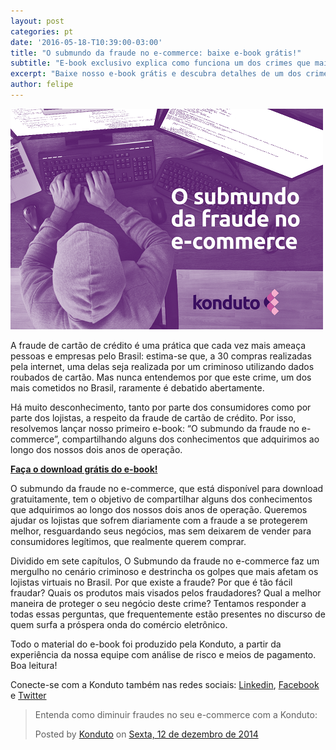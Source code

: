 ```yaml
---
layout: post
categories: pt
date: '2016-05-18-T10:39:00-03:00'
title: "O submundo da fraude no e-commerce: baixe e-book grátis!"
subtitle: "E-book exclusivo explica como funciona um dos crimes que mais ameaça as lojas virtuais no Brasil e no mundo"
excerpt: "Baixe nosso e-book grátis e descubra detalhes de um dos crimes que mais ameaça as lojas virtuais no Brasil e no mundo"
author: felipe
---
```


![submundo](/images/160518-submundo.png)

A fraude de cartão de crédito é uma prática que cada vez mais ameaça pessoas e empresas pelo Brasil: estima-se que, a 30 compras realizadas pela internet, uma delas seja realizada por um criminoso utilizando dados roubados de cartão. Mas nunca entendemos por que este crime, um dos mais cometidos no Brasil, raramente é debatido abertamente. 

Há muito desconhecimento, tanto por parte dos consumidores como por parte dos lojistas, a respeito da fraude de cartão de crédito. Por isso, resolvemos lançar nosso primeiro e-book: “O submundo da fraude no e-commerce”, compartilhando alguns dos conhecimentos que adquirimos ao longo dos nossos dois anos de operação. 

**[Faça o download grátis do e-book!](ebooks.konduto.com/submundo-da-fraude?utm_source=konduto&utm_medium=blog&utm_campaign=release)**

O submundo da fraude no e-commerce, que está disponível para download gratuitamente, tem o objetivo de compartilhar alguns dos conhecimentos que adquirimos ao longo dos nossos dois anos de operação. Queremos ajudar os lojistas que sofrem diariamente com a fraude a se protegerem melhor, resguardando seus negócios, mas sem deixarem de vender para consumidores legítimos, que realmente querem comprar. 

Dividido em sete capítulos, O Submundo da fraude no e-commerce faz um mergulho no cenário criminoso e destrincha os golpes que mais afetam os lojistas virtuais no Brasil. Por que existe a fraude? Por que é tão fácil fraudar? Quais os produtos mais visados pelos fraudadores? Qual a melhor maneira de proteger o seu negócio deste crime? Tentamos responder a todas essas perguntas, que frequentemente estão presentes no discurso de quem surfa a próspera onda do comércio eletrônico. 

Todo o material do e-book foi produzido pela Konduto, a partir da experiência da nossa equipe com análise de risco e meios de pagamento. Boa leitura! 

Conecte-se com a Konduto também nas redes sociais: [Linkedin](https://www.linkedin.com/company/konduto), [Facebook](https://www.facebook.com/konduto) e [Twitter](https://twitter.com/KondutoBR)  

<div id="fb-root"></div><script>(function(d, s, id) {  var js, fjs = d.getElementsByTagName(s)[0];  if (d.getElementById(id)) return;  js = d.createElement(s); js.id = id;  js.src = "//connect.facebook.net/pt_BR/sdk.js#xfbml=1&version=v2.3";  fjs.parentNode.insertBefore(js, fjs);}(document, 'script', 'facebook-jssdk'));</script><div class="fb-post" data-href="https://www.facebook.com/konduto/videos/613187352119217/" data-width="650"><div class="fb-xfbml-parse-ignore"><blockquote cite="https://www.facebook.com/konduto/videos/613187352119217/"><p>Entenda como diminuir fraudes no seu e-commerce com a Konduto:</p>Posted by <a href="https://www.facebook.com/konduto/">Konduto</a> on&nbsp;<a href="https://www.facebook.com/konduto/videos/613187352119217/">Sexta, 12 de dezembro de 2014</a></blockquote></div></div>

